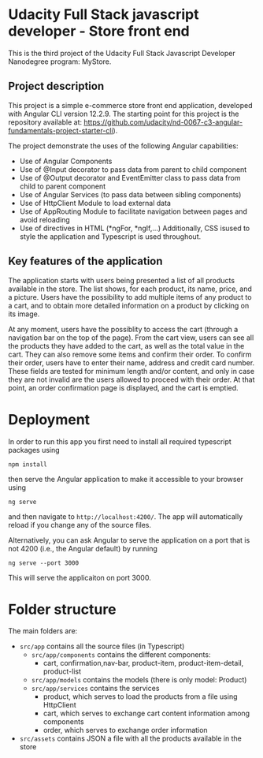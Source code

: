 #  Udacity Full Stack javascript developer - Store front end

This is the third project of the Udacity Full Stack Javascript Developer Nanodegree program: MyStore.

## Project description

This project is a simple e-commerce store front end application, developed with Angular CLI version 12.2.9. The starting point for this project is the repository available at: https://github.com/udacity/nd-0067-c3-angular-fundamentals-project-starter-cli).

The project demonstrate the uses of the following Angular capabilities:
* Use of Angular Components
* Use of @Input decorator to pass data from parent to child component
* Use of @Output decorator and EventEmitter class to pass data from child to parent component
* Use of Angular Services (to pass data between sibling components)
* Use of HttpClient Module to load external data
* Use of AppRouting Module to facilitate navigation between pages and avoid reloading
* Use of directives in HTML (*ngFor, *ngIf,...)
Additionally, CSS isused to style the application and Typescript is used throughout.

## Key features of the application

The application starts with users being presented a list of all products available in the store. The list shows, for each product, its name, price, and a picture. Users have the possibility to add multiple items of any product to a cart, and to obtain more detailed information on a product by clicking on its image.

At any moment, users have the possiblity to access the cart (through a navigation bar on the top of the page). From the cart view, users can see all the products they have added to the cart, as well as the total value in the cart. They can also remove some items and confirm their order. To confirm their order, users have to enter their name, address and credit card number. These fields are tested for minimum length and/or content, and only in case they are not invalid are the users allowed to proceed with their order. At that point, an order confirmation page is displayed, and the cart is emptied. 


# Deployment

In order to run this app you first need to install all required typescript packages using
```
npm install
```
then serve the Angular application to make it accessible to your browser using
```
ng serve
```
and then navigate to `http://localhost:4200/`. The app will automatically reload if you change any of the source files.

Alternatively, you can ask Angular to serve the application on a port that is not 4200 (i.e., the Angular default) by running
```
ng serve --port 3000
```
This will serve the applicaiton on port 3000.

# Folder structure

The main folders are:
* `src/app` contains all the source files (in Typescript)
  * `src/app/components` contains the different components:
    *  cart, confirmation,nav-bar, product-item, product-item-detail, product-list
  * `src/app/models` contains the models (there is only model: Product)
  * `src/app/services` contains the services
    * product, which serves to load the products from a file using HttpClient
    * cart, which serves to exchange cart content information among components
    * order, which serves to exchange order information
* `src/assets` contains JSON a file with all the products available in the store

